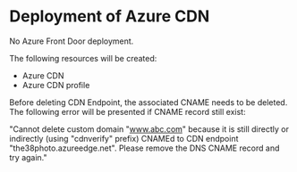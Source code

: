 # Deployment of Azure CDN

No Azure Front Door deployment. 

The following resources will be created:
- Azure CDN
- Azure CDN profile


Before deleting CDN Endpoint, the associated CNAME needs to be deleted. The following error will be presented if CNAME record still exist:

"Cannot delete custom domain "www.abc.com" because it is still directly or indirectly (using "cdnverify" prefix) CNAMEd to CDN endpoint "the38photo.azureedge.net". Please remove the DNS CNAME record and try again."